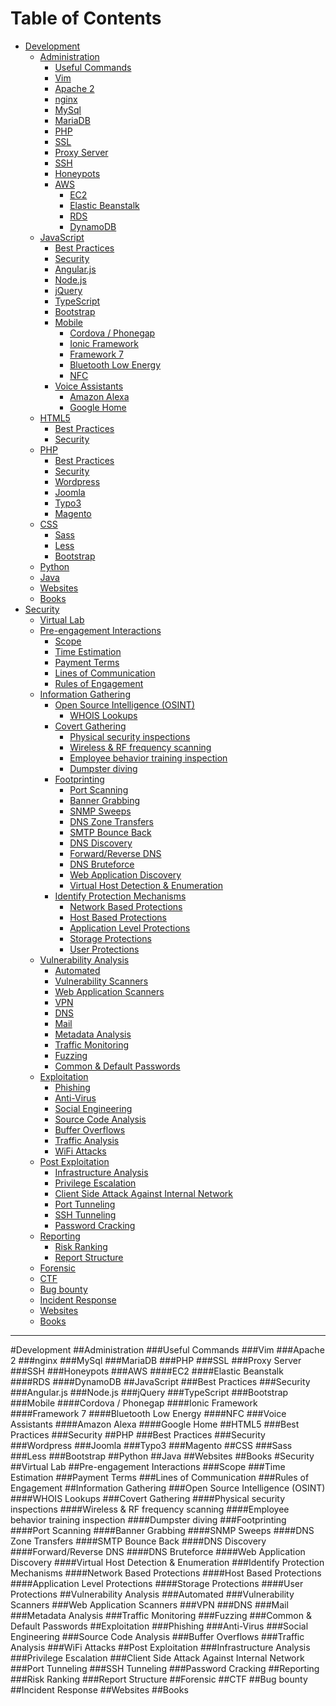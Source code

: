 Table of Contents
=================
<!-- MarkdownTOC autolink="true" bracket="round" depth="0" style="unordered" indent="    " autoanchor="false" -->

- [Development](#development)
    - [Administration](#administration)
        - [Useful Commands](#useful-commands)
        - [Vim](#vim)
        - [Apache 2](#apache-2)
        - [nginx](#nginx)
        - [MySql](#mysql)
        - [MariaDB](#mariadb)
        - [PHP](#php)
        - [SSL](#ssl)
        - [Proxy Server](#proxy-server)
        - [SSH](#ssh)
        - [Honeypots](#honeypots)
        - [AWS](#aws)
            - [EC2](#ec2)
            - [Elastic Beanstalk](#elastic-beanstalk)
            - [RDS](#rds)
            - [DynamoDB](#dynamodb)
    - [JavaScript](#javascript)
        - [Best Practices](#best-practices)
        - [Security](#security)
        - [Angular.js](#angularjs)
        - [Node.js](#nodejs)
        - [jQuery](#jquery)
        - [TypeScript](#typescript)
        - [Bootstrap](#bootstrap)
        - [Mobile](#mobile)
            - [Cordova / Phonegap](#cordova--phonegap)
            - [Ionic Framework](#ionic-framework)
            - [Framework 7](#framework-7)
            - [Bluetooth Low Energy](#bluetooth-low-energy)
            - [NFC](#nfc)
        - [Voice Assistants](#voice-assistants)
            - [Amazon Alexa](#amazon-alexa)
            - [Google Home](#google-home)
    - [HTML5](#html5)
        - [Best Practices](#best-practices-1)
        - [Security](#security-1)
    - [PHP](#php-1)
        - [Best Practices](#best-practices-2)
        - [Security](#security-2)
        - [Wordpress](#wordpress)
        - [Joomla](#joomla)
        - [Typo3](#typo3)
        - [Magento](#magento)
    - [CSS](#css)
        - [Sass](#sass)
        - [Less](#less)
        - [Bootstrap](#bootstrap-1)
    - [Python](#python)
    - [Java](#java)
    - [Websites](#websites)
    - [Books](#books)
- [Security](#security-3)
    - [Virtual Lab](#virtual-lab)
    - [Pre-engagement Interactions](#pre-engagement-interactions)
        - [Scope](#scope)
        - [Time Estimation](#time-estimation)
        - [Payment Terms](#payment-terms)
        - [Lines of Communication](#lines-of-communication)
        - [Rules of Engagement](#rules-of-engagement)
    - [Information Gathering](#information-gathering)
        - [Open Source Intelligence \(OSINT\)](#open-source-intelligence-osint)
            - [WHOIS Lookups](#whois-lookups)
        - [Covert Gathering](#covert-gathering)
            - [Physical security inspections](#physical-security-inspections)
            - [Wireless & RF frequency scanning](#wireless--rf-frequency-scanning)
            - [Employee behavior training inspection](#employee-behavior-training-inspection)
            - [Dumpster diving](#dumpster-diving)
        - [Footprinting](#footprinting)
            - [Port Scanning](#port-scanning)
            - [Banner Grabbing](#banner-grabbing)
            - [SNMP Sweeps](#snmp-sweeps)
            - [DNS Zone Transfers](#dns-zone-transfers)
            - [SMTP Bounce Back](#smtp-bounce-back)
            - [DNS Discovery](#dns-discovery)
            - [Forward/Reverse DNS](#forwardreverse-dns)
            - [DNS Bruteforce](#dns-bruteforce)
            - [Web Application Discovery](#web-application-discovery)
            - [Virtual Host Detection & Enumeration](#virtual-host-detection--enumeration)
        - [Identify Protection Mechanisms](#identify-protection-mechanisms)
            - [Network Based Protections](#network-based-protections)
            - [Host Based Protections](#host-based-protections)
            - [Application Level Protections](#application-level-protections)
            - [Storage Protections](#storage-protections)
            - [User Protections](#user-protections)
    - [Vulnerability Analysis](#vulnerability-analysis)
        - [Automated](#automated)
        - [Vulnerability Scanners](#vulnerability-scanners)
        - [Web Application Scanners](#web-application-scanners)
        - [VPN](#vpn)
        - [DNS](#dns)
        - [Mail](#mail)
        - [Metadata Analysis](#metadata-analysis)
        - [Traffic Monitoring](#traffic-monitoring)
        - [Fuzzing](#fuzzing)
        - [Common & Default Passwords](#common--default-passwords)
    - [Exploitation](#exploitation)
        - [Phishing](#phishing)
        - [Anti-Virus](#anti-virus)
        - [Social Engineering](#social-engineering)
        - [Source Code Analysis](#source-code-analysis)
        - [Buffer Overflows](#buffer-overflows)
        - [Traffic Analysis](#traffic-analysis)
        - [WiFi Attacks](#wifi-attacks)
    - [Post Exploitation](#post-exploitation)
        - [Infrastructure Analysis](#infrastructure-analysis)
        - [Privilege Escalation](#privilege-escalation)
        - [Client Side Attack Against Internal Network](#client-side-attack-against-internal-network)
        - [Port Tunneling](#port-tunneling)
        - [SSH Tunneling](#ssh-tunneling)
        - [Password Cracking](#password-cracking)
    - [Reporting](#reporting)
        - [Risk Ranking](#risk-ranking)
        - [Report Structure](#report-structure)
    - [Forensic](#forensic)
    - [CTF](#ctf)
    - [Bug bounty](#bug-bounty)
    - [Incident Response](#incident-response)
    - [Websites](#websites-1)
    - [Books](#books-1)

<!-- /MarkdownTOC -->

___


#Development
##Administration
###Useful Commands
###Vim
###Apache 2
###nginx
###MySql
###MariaDB
###PHP
###SSL
###Proxy Server
###SSH
###Honeypots
###AWS
####EC2
####Elastic Beanstalk
####RDS
####DynamoDB
##JavaScript
###Best Practices
###Security
###Angular.js
###Node.js
###jQuery
###TypeScript
###Bootstrap
###Mobile
####Cordova / Phonegap
####Ionic Framework
####Framework 7
####Bluetooth Low Energy
####NFC
###Voice Assistants
####Amazon Alexa
####Google Home
##HTML5
###Best Practices
###Security
##PHP
###Best Practices
###Security
###Wordpress
###Joomla
###Typo3
###Magento
##CSS
###Sass
###Less
###Bootstrap
##Python
##Java
##Websites
##Books
#Security
##Virtual Lab
##Pre-engagement Interactions
###Scope
###Time Estimation
###Payment Terms
###Lines of Communication
###Rules of Engagement
##Information Gathering
###Open Source Intelligence (OSINT)
####WHOIS Lookups
###Covert Gathering
####Physical security inspections
####Wireless & RF frequency scanning
####Employee behavior training inspection
####Dumpster diving
###Footprinting
####Port Scanning
####Banner Grabbing
####SNMP Sweeps
####DNS Zone Transfers
####SMTP Bounce Back
####DNS Discovery
####Forward/Reverse DNS
####DNS Bruteforce
####Web Application Discovery
####Virtual Host Detection & Enumeration
###Identify Protection Mechanisms
####Network Based Protections
####Host Based Protections
####Application Level Protections
####Storage Protections
####User Protections
##Vulnerability Analysis
###Automated
###Vulnerability Scanners
###Web Application Scanners
###VPN
###DNS
###Mail
###Metadata Analysis
###Traffic Monitoring
###Fuzzing
###Common & Default Passwords
##Exploitation
###Phishing
###Anti-Virus
###Social Engineering
###Source Code Analysis
###Buffer Overflows
###Traffic Analysis
###WiFi Attacks
##Post Exploitation
###Infrastructure Analysis
###Privilege Escalation
###Client Side Attack Against Internal Network
###Port Tunneling
###SSH Tunneling
###Password Cracking
##Reporting
###Risk Ranking
###Report Structure
##Forensic
##CTF
##Bug bounty
##Incident Response
##Websites
##Books